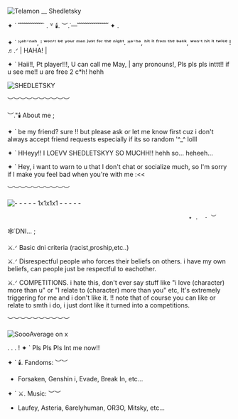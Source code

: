 ![Telamon __ Shedletsky](https://github.com/user-attachments/assets/bd6f3554-d88d-4956-bd40-4549159ef0db)


   ✦ `  ﹌﹌﹌﹌˙ . ꒷ 🕯️.  ︶.˙—﹌﹌﹌﹌﹌  ✦ .  
   
   ✦ ` ᴺᵃʰ⁻ⁿᵃʰ, ᴵ ʷᵒⁿ'ᵗ ᵇᵉ ʸᵒᵘʳ ᵐᵃⁿ ʲᵘˢᵗ ᶠᵒʳ ᵗʰᵉ ⁿⁱᵍʰᵗ. ᴴᵃ⁻ʰᵃ, ʰⁱᵗ ⁱᵗ ᶠʳᵒᵐ ᵗʰᵉ ᵇᵃᶜᵏ, ʷᵒⁿ'ᵗ ʰⁱᵗ ⁱᵗ ᵗʷⁱᶜᵉ !♬.ᐟ | HAHA! |
   
✦ ` Haii!!, Pt player!!!, U can call me May, | any pronouns!, Pls pls pls inttt!! if u see me!! u are free 2 c*h! hehh

![SHEDLETSKY](https://github.com/user-attachments/assets/cac9f013-7dc6-46dd-a3c9-5f6e6c567d4c)


︶︶︶︶︶︶︶︶︶︶

︶."🕯️ About me ;  

✦ ` be my friend? sure !! but please ask or let me know first cuz i don't always accept friend requests especially if its so random '^_^ lolll

✦ ` HHeyy!! I LOEVV SHEDLETSKYY SO MUCHH!! hehh so... heheeh...

✦ ` Hey, i want to warn to u that I don't chat or socialize much, so I'm sorry if I make you feel bad when you're with me :<<

︶︶︶︶︶︶︶︶︶︶

![- - - - - 1x1x1x1 - - - - -](https://github.com/user-attachments/assets/51ef92e4-552e-4d58-81c0-a1929da46f07)

                                                             ✦ .  - ︶  
🕸️`DNI... ;

⚔️.ᐟ Basic dni criteria (racist,proship,etc..)

⚔️.ᐟ Disrespectful people who forces their beliefs on others. i have my own beliefs, can people just be respectful to eachother.

⚔️.ᐟ COMPETITIONS. i hate this, don't ever say stuff like "i love (character) more than u" or "I relate to (character) more than you" etc, It's extremely triggering for me and i don't like it. !! note that of course you can like or relate to smth i do, i just dont like it turned into a competitions.

︶︶︶︶︶︶︶︶︶︶

![SoooAverage on x](https://github.com/user-attachments/assets/652c1104-be3d-4d2b-b47a-6a06fdb2bc48)

. . . ! ✦ ` Pls Pls Pls Int me now!! 

✦ ` 🕯️. Fandoms: 
︶︶
- Forsaken, Genshin i, Evade, Break In, etc...

✦ ` ⚔️. Music:
︶︶
- Laufey, Asteria, 6arelyhuman, OR3O, Mitsky, etc...
